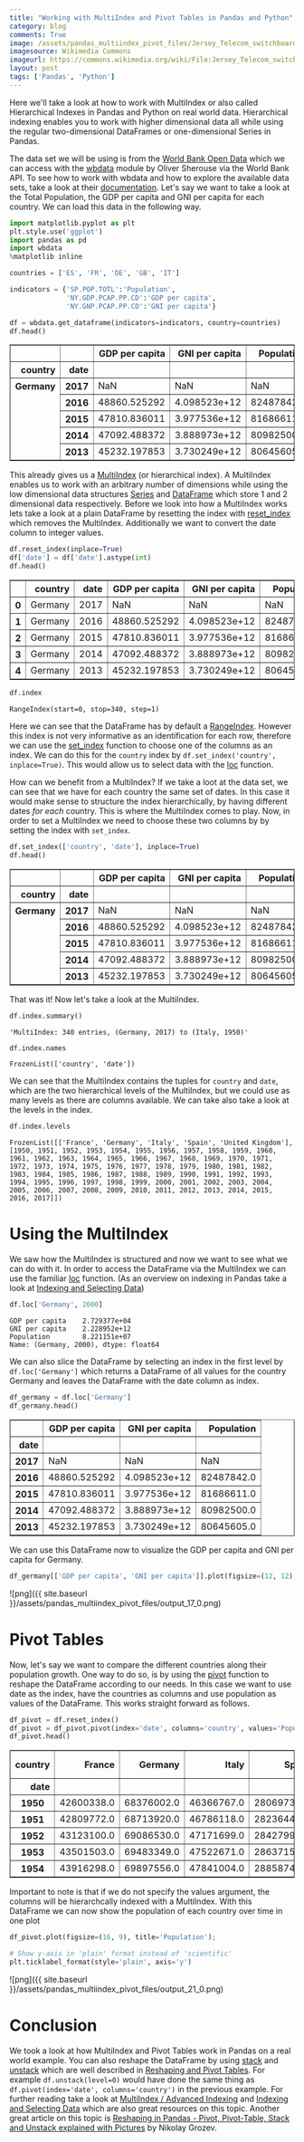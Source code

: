 ```yaml
---
title: "Working with MultiIndex and Pivot Tables in Pandas and Python"
category: blog
comments: True
image: /assets/pandas_multiindex_pivot_files/Jersey_Telecom_switchboard_and_operator.jpg
imagesource: Wikimedia Commons
imageurl: https://commons.wikimedia.org/wiki/File:Jersey_Telecom_switchboard_and_operator.jpg
layout: post
tags: ['Pandas', 'Python']
---
```

Here we'll take a look at how to work with MultiIndex or also called Hierarchical Indexes in Pandas and Python on real world data. Hierarchical indexing enables you to work with higher dimensional data all while using the regular two-dimensional DataFrames or one-dimensional Series in Pandas.

The data set we will be using is from the [World Bank Open Data](https://data.worldbank.org/) which we can access with the [wbdata](http://github.com/OliverSherouse/wbdata) module by Oliver Sherouse via the World Bank API. To see how to work with wbdata and how to explore the available data sets, take a look at their [documentation](http://wbdata.readthedocs.io/en/latest/). Let's say we want to take a look at the Total Population, the GDP per capita and GNI per capita for each country. We can load this data in the following way.


```python
import matplotlib.pyplot as plt
plt.style.use('ggplot')
import pandas as pd
import wbdata
%matplotlib inline

countries = ['ES', 'FR', 'DE', 'GB', 'IT']

indicators = {'SP.POP.TOTL':'Population', 
              'NY.GDP.PCAP.PP.CD':'GDP per capita',
              'NY.GNP.PCAP.PP.CD':'GNI per capita'}

df = wbdata.get_dataframe(indicators=indicators, country=countries)
df.head()
```




<div>
<style scoped>
    .dataframe tbody tr th:only-of-type {
        vertical-align: middle;
    }

    .dataframe tbody tr th {
        vertical-align: top;
    }

    .dataframe thead th {
        text-align: right;
    }
</style>
<table border="1" class="dataframe">
  <thead>
    <tr style="text-align: right;">
      <th></th>
      <th></th>
      <th>GDP per capita</th>
      <th>GNI per capita</th>
      <th>Population</th>
    </tr>
    <tr>
      <th>country</th>
      <th>date</th>
      <th></th>
      <th></th>
      <th></th>
    </tr>
  </thead>
  <tbody>
    <tr>
      <th rowspan="5" valign="top">Germany</th>
      <th>2017</th>
      <td>NaN</td>
      <td>NaN</td>
      <td>NaN</td>
    </tr>
    <tr>
      <th>2016</th>
      <td>48860.525292</td>
      <td>4.098523e+12</td>
      <td>82487842.0</td>
    </tr>
    <tr>
      <th>2015</th>
      <td>47810.836011</td>
      <td>3.977536e+12</td>
      <td>81686611.0</td>
    </tr>
    <tr>
      <th>2014</th>
      <td>47092.488372</td>
      <td>3.888973e+12</td>
      <td>80982500.0</td>
    </tr>
    <tr>
      <th>2013</th>
      <td>45232.197853</td>
      <td>3.730249e+12</td>
      <td>80645605.0</td>
    </tr>
  </tbody>
</table>
</div>



This already gives us a [MultiIndex](https://pandas.pydata.org/pandas-docs/stable/advanced.html) (or hierarchical index). A MultiIndex enables us to work with an arbitrary number of dimensions while using the low dimensional data structures [Series](https://pandas.pydata.org/pandas-docs/stable/generated/pandas.Series.html) and [DataFrame](https://pandas.pydata.org/pandas-docs/stable/generated/pandas.DataFrame.html) which store 1 and 2 dimensional data respectively. Before we look into how a MultiIndex works lets take a look at a plain DataFrame by resetting the index with [reset_index](https://pandas.pydata.org/pandas-docs/stable/generated/pandas.DataFrame.reset_index.html) which removes the MultiIndex. Additionally we want to convert the date column to integer values.


```python
df.reset_index(inplace=True)
df['date'] = df['date'].astype(int)
df.head()
```




<div>
<style scoped>
    .dataframe tbody tr th:only-of-type {
        vertical-align: middle;
    }

    .dataframe tbody tr th {
        vertical-align: top;
    }

    .dataframe thead th {
        text-align: right;
    }
</style>
<table border="1" class="dataframe">
  <thead>
    <tr style="text-align: right;">
      <th></th>
      <th>country</th>
      <th>date</th>
      <th>GDP per capita</th>
      <th>GNI per capita</th>
      <th>Population</th>
    </tr>
  </thead>
  <tbody>
    <tr>
      <th>0</th>
      <td>Germany</td>
      <td>2017</td>
      <td>NaN</td>
      <td>NaN</td>
      <td>NaN</td>
    </tr>
    <tr>
      <th>1</th>
      <td>Germany</td>
      <td>2016</td>
      <td>48860.525292</td>
      <td>4.098523e+12</td>
      <td>82487842.0</td>
    </tr>
    <tr>
      <th>2</th>
      <td>Germany</td>
      <td>2015</td>
      <td>47810.836011</td>
      <td>3.977536e+12</td>
      <td>81686611.0</td>
    </tr>
    <tr>
      <th>3</th>
      <td>Germany</td>
      <td>2014</td>
      <td>47092.488372</td>
      <td>3.888973e+12</td>
      <td>80982500.0</td>
    </tr>
    <tr>
      <th>4</th>
      <td>Germany</td>
      <td>2013</td>
      <td>45232.197853</td>
      <td>3.730249e+12</td>
      <td>80645605.0</td>
    </tr>
  </tbody>
</table>
</div>




```python
df.index
```




    RangeIndex(start=0, stop=340, step=1)



Here we can see that the DataFrame has by default a [RangeIndex](https://pandas.pydata.org/pandas-docs/stable/generated/pandas.RangeIndex.html). However this index is not very informative as an identification for each row, therefore we can use the [set_index](https://pandas.pydata.org/pandas-docs/stable/generated/pandas.DataFrame.set_index.html) function to choose one of the columns as an index. We can do this for the `country` index by `df.set_index('country', inplace=True)`. This would allow us to select data with the [loc](https://pandas.pydata.org/pandas-docs/stable/generated/pandas.DataFrame.loc.html) function.

How can we benefit from a MultiIndex? If we take a loot at the data set, we can see that we have for each country the same set of dates. In this case it would make sense to structure the index hierarchically, by having different dates _for each_ country. This is where the MultiIndex comes to play. Now, in order to set a MultiIndex we need to choose these two columns by by setting the index with `set_index`.


```python
df.set_index(['country', 'date'], inplace=True)
df.head()
```




<div>
<style scoped>
    .dataframe tbody tr th:only-of-type {
        vertical-align: middle;
    }

    .dataframe tbody tr th {
        vertical-align: top;
    }

    .dataframe thead th {
        text-align: right;
    }
</style>
<table border="1" class="dataframe">
  <thead>
    <tr style="text-align: right;">
      <th></th>
      <th></th>
      <th>GDP per capita</th>
      <th>GNI per capita</th>
      <th>Population</th>
    </tr>
    <tr>
      <th>country</th>
      <th>date</th>
      <th></th>
      <th></th>
      <th></th>
    </tr>
  </thead>
  <tbody>
    <tr>
      <th rowspan="5" valign="top">Germany</th>
      <th>2017</th>
      <td>NaN</td>
      <td>NaN</td>
      <td>NaN</td>
    </tr>
    <tr>
      <th>2016</th>
      <td>48860.525292</td>
      <td>4.098523e+12</td>
      <td>82487842.0</td>
    </tr>
    <tr>
      <th>2015</th>
      <td>47810.836011</td>
      <td>3.977536e+12</td>
      <td>81686611.0</td>
    </tr>
    <tr>
      <th>2014</th>
      <td>47092.488372</td>
      <td>3.888973e+12</td>
      <td>80982500.0</td>
    </tr>
    <tr>
      <th>2013</th>
      <td>45232.197853</td>
      <td>3.730249e+12</td>
      <td>80645605.0</td>
    </tr>
  </tbody>
</table>
</div>



That was it! Now let's take a look at the MultiIndex.


```python
df.index.summary()
```




    'MultiIndex: 340 entries, (Germany, 2017) to (Italy, 1950)'




```python
df.index.names
```




    FrozenList(['country', 'date'])



We can see that the MultiIndex contains the tuples for `country` and `date`, which are the two hierarchical levels of the MultiIndex, but we could use as many levels as there are columns available. We can take also take a look at the levels in the index.


```python
df.index.levels
```




    FrozenList([['France', 'Germany', 'Italy', 'Spain', 'United Kingdom'], [1950, 1951, 1952, 1953, 1954, 1955, 1956, 1957, 1958, 1959, 1960, 1961, 1962, 1963, 1964, 1965, 1966, 1967, 1968, 1969, 1970, 1971, 1972, 1973, 1974, 1975, 1976, 1977, 1978, 1979, 1980, 1981, 1982, 1983, 1984, 1985, 1986, 1987, 1988, 1989, 1990, 1991, 1992, 1993, 1994, 1995, 1996, 1997, 1998, 1999, 2000, 2001, 2002, 2003, 2004, 2005, 2006, 2007, 2008, 2009, 2010, 2011, 2012, 2013, 2014, 2015, 2016, 2017]])



# Using the MultiIndex

We saw how the MultiIndex is structured and now we want to see what we can do with it. In order to access the DataFrame via the MultiIndex we can use the familiar [loc](https://pandas.pydata.org/pandas-docs/stable/generated/pandas.DataFrame.loc.html) function. (As an overview on indexing in Pandas take a look at [Indexing and Selecting Data](https://pandas.pydata.org/pandas-docs/stable/indexing.html))


```python
df.loc['Germany', 2000]
```




    GDP per capita    2.729377e+04
    GNI per capita    2.228952e+12
    Population        8.221151e+07
    Name: (Germany, 2000), dtype: float64



We can also slice the DataFrame by selecting an index in the first level by `df.loc['Germany']` which returns a DataFrame of all values for the country Germany and leaves the DataFrame with the date column as index.


```python
df_germany = df.loc['Germany']
df_germany.head()
```




<div>
<style scoped>
    .dataframe tbody tr th:only-of-type {
        vertical-align: middle;
    }

    .dataframe tbody tr th {
        vertical-align: top;
    }

    .dataframe thead th {
        text-align: right;
    }
</style>
<table border="1" class="dataframe">
  <thead>
    <tr style="text-align: right;">
      <th></th>
      <th>GDP per capita</th>
      <th>GNI per capita</th>
      <th>Population</th>
    </tr>
    <tr>
      <th>date</th>
      <th></th>
      <th></th>
      <th></th>
    </tr>
  </thead>
  <tbody>
    <tr>
      <th>2017</th>
      <td>NaN</td>
      <td>NaN</td>
      <td>NaN</td>
    </tr>
    <tr>
      <th>2016</th>
      <td>48860.525292</td>
      <td>4.098523e+12</td>
      <td>82487842.0</td>
    </tr>
    <tr>
      <th>2015</th>
      <td>47810.836011</td>
      <td>3.977536e+12</td>
      <td>81686611.0</td>
    </tr>
    <tr>
      <th>2014</th>
      <td>47092.488372</td>
      <td>3.888973e+12</td>
      <td>80982500.0</td>
    </tr>
    <tr>
      <th>2013</th>
      <td>45232.197853</td>
      <td>3.730249e+12</td>
      <td>80645605.0</td>
    </tr>
  </tbody>
</table>
</div>



We can use this DataFrame now to visualize the GDP per capita and GNI per capita for Germany.


```python
df_germany[['GDP per capita', 'GNI per capita']].plot(figsize=(12, 12), subplots=True, layout=(2, 1));
```


![png]({{ site.baseurl }}/assets/pandas_multiindex_pivot_files/output_17_0.png)


# Pivot Tables

Now, let's say we want to compare the different countries along their population growth. One way to do so, is by using the [pivot](https://pandas.pydata.org/pandas-docs/stable/generated/pandas.DataFrame.pivot.html) function to reshape the DataFrame according to our needs. In this case we want to use date as the index, have the countries as columns and use population as values of the DataFrame. This works straight forward as follows.


```python
df_pivot = df.reset_index()
df_pivot = df_pivot.pivot(index='date', columns='country', values='Population')
df_pivot.head()
```




<div>
<style scoped>
    .dataframe tbody tr th:only-of-type {
        vertical-align: middle;
    }

    .dataframe tbody tr th {
        vertical-align: top;
    }

    .dataframe thead th {
        text-align: right;
    }
</style>
<table border="1" class="dataframe">
  <thead>
    <tr style="text-align: right;">
      <th>country</th>
      <th>France</th>
      <th>Germany</th>
      <th>Italy</th>
      <th>Spain</th>
      <th>United Kingdom</th>
    </tr>
    <tr>
      <th>date</th>
      <th></th>
      <th></th>
      <th></th>
      <th></th>
      <th></th>
    </tr>
  </thead>
  <tbody>
    <tr>
      <th>1950</th>
      <td>42600338.0</td>
      <td>68376002.0</td>
      <td>46366767.0</td>
      <td>28069737.0</td>
      <td>50616012.0</td>
    </tr>
    <tr>
      <th>1951</th>
      <td>42809772.0</td>
      <td>68713920.0</td>
      <td>46786118.0</td>
      <td>28236442.0</td>
      <td>50631571.0</td>
    </tr>
    <tr>
      <th>1952</th>
      <td>43123100.0</td>
      <td>69086530.0</td>
      <td>47171699.0</td>
      <td>28427994.0</td>
      <td>50706811.0</td>
    </tr>
    <tr>
      <th>1953</th>
      <td>43501503.0</td>
      <td>69483349.0</td>
      <td>47522671.0</td>
      <td>28637153.0</td>
      <td>50829901.0</td>
    </tr>
    <tr>
      <th>1954</th>
      <td>43916298.0</td>
      <td>69897556.0</td>
      <td>47841004.0</td>
      <td>28858741.0</td>
      <td>50991454.0</td>
    </tr>
  </tbody>
</table>
</div>



Important to note is that if we do not specify the values argument, the columns will be hierarchcally indexed with a MultiIndex. With this DataFrame we can now show the population of each country over time in one plot


```python
df_pivot.plot(figsize=(16, 9), title='Population');

# Show y-axis in 'plain' format instead of 'scientific'
plt.ticklabel_format(style='plain', axis='y')
```


![png]({{ site.baseurl }}/assets/pandas_multiindex_pivot_files/output_21_0.png)


# Conclusion

We took a look at how MultiIndex and Pivot Tables work in Pandas on a real world example.
You can also reshape the DataFrame by using [stack](https://pandas.pydata.org/pandas-docs/stable/generated/pandas.DataFrame.stack.html) and [unstack](https://pandas.pydata.org/pandas-docs/stable/generated/pandas.DataFrame.unstack.html) which are well described in [Reshaping and Pivot Tables](https://pandas.pydata.org/pandas-docs/stable/reshaping.html). For example `df.unstack(level=0)` would have done the same thing as `df.pivot(index='date', columns='country')` in the previous example. For further reading take a look at [MultiIndex / Advanced Indexing](https://pandas.pydata.org/pandas-docs/stable/advanced.html) and [Indexing and Selecting Data](https://pandas.pydata.org/pandas-docs/stable/indexing.html) which are also great resources on this topic. Another great article on this topic is [Reshaping in Pandas - Pivot, Pivot-Table, Stack and Unstack explained with Pictures](http://nikgrozev.com/2015/07/01/reshaping-in-pandas-pivot-pivot-table-stack-and-unstack-explained-with-pictures/) by Nikolay Grozev.